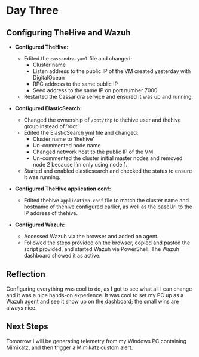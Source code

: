 # Day Three

## Configuring TheHive and Wazuh

- **Configured TheHive:**
    * Edited the `cassandra.yaml` file and changed:
        * Cluster name
        * Listen address to the public IP of the VM created yesterday with DigitalOcean
        * RPC address to the same public IP
        * Seed address to the same IP on port number 7000
    * Restarted the Cassandra service and ensured it was up and running.

- **Configured ElasticSearch:**
    * Changed the ownership of `/opt/thp` to thehive user and thehive group instead of ‘root’.
    * Edited the ElasticSearch yml file and changed:
        * Cluster name to ‘thehive’
        * Un-commented node name
        * Changed network host to the public IP of the VM
        * Un-commented the cluster initial master nodes and removed node 2 because I’m only using node 1.
    * Started and enabled elasticsearch and checked the status to ensure it was running.

- **Configured TheHive application conf:**
    * Edited thehive `application.conf` file to match the cluster name and hostname of thehive configured earlier, as well as the baseUrl to the IP address of thehive.

- **Configured Wazuh:**
    * Accessed Wazuh via the browser and added an agent.
    * Followed the steps provided on the browser, copied and pasted the script provided, and started Wazuh via PowerShell. The Wazuh dashboard showed it as active.

## Reflection

Configuring everything was cool to do, as I got to see what all I can change and it was a nice hands-on experience. It was cool to set my PC up as a Wazuh agent and see it show up on the dashboard; the small wins are always nice.

## Next Steps

Tomorrow I will be generating telemetry from my Windows PC containing Mimikatz, and then trigger a Mimikatz custom alert.

